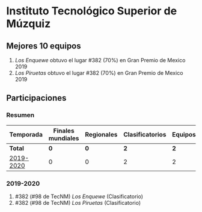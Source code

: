 ---
---

# Instituto Tecnológico Superior de Múzquiz

## Mejores 10 equipos

1. _Los Enquewe_ obtuvo el lugar #382 (70%) en Gran Premio de Mexico 2019
1. _Los Piruetas_ obtuvo el lugar #382 (70%) en Gran Premio de Mexico 2019

## Participaciones

### Resumen

| Temporada | Finales mundiales | Regionales | Clasificatorios | Equipos |
| --- | --- | --- | --- | --- |
| **Total** | **0** | **0** | **2** | **2** |
| [2019-2020](#2019-2020) | 0 | 0 | 2 | 2 |

### 2019-2020

1. #382 (#98 de TecNM) _Los Enquewe_ (Clasificatorio)
1. #382 (#98 de TecNM) _Los Piruetas_ (Clasificatorio)



